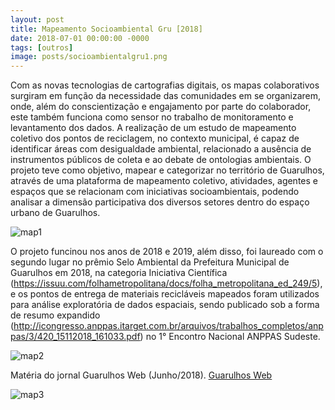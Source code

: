 ```yaml
---
layout: post
title: Mapeamento Socioambiental Gru [2018]
date: 2018-07-01 00:00:00 -0000
tags: [outros]
image: posts/socioambientalgru1.png	
---
```


Com as novas tecnologias de cartografias digitais, os mapas colaborativos surgiram em função da necessidade das comunidades em se organizarem, onde, além do conscientização e engajamento por parte do colaborador, este também funciona como sensor no trabalho de monitoramento e levantamento dos dados. A realização de um estudo de mapeamento coletivo dos pontos de reciclagem, no contexto municipal, é capaz de identificar áreas com desigualdade ambiental, relacionado a ausência de instrumentos públicos de coleta e ao debate de ontologias ambientais. O projeto teve como objetivo, mapear e categorizar no território de Guarulhos, através de uma plataforma de mapeamento coletivo, atividades, agentes e espaços que se relacionam com iniciativas socioambientais, podendo analisar a dimensão participativa dos diversos setores dentro do espaço urbano de Guarulhos.

![map1]

O projeto funcinou nos anos de 2018 e 2019, além disso, foi laureado com o segundo lugar no prêmio Selo Ambiental da Prefeitura Municipal de Guarulhos em 2018, na categoria Iniciativa Científica (https://issuu.com/folhametropolitana/docs/folha_metropolitana_ed_249/5), e os pontos de entrega de materiais recicláveis mapeados foram utilizados para análise exploratória de dados espaciais, sendo publicado sob a forma de resumo expandido (http://icongresso.anppas.itarget.com.br/arquivos/trabalhos_completos/anppas/3/420_15112018_161033.pdf) no 1° Encontro Nacional ANPPAS Sudeste.

![map2]

Matéria do jornal Guarulhos Web (Junho/2018). <u><a href="[https://www.guarulhosweb.com.br/noticia.php?nr=283135&t=Universitarios+de+Guarulhos+promovem+mapeamento+socioambiental+colaborativo](https://web.archive.org/web/20221130224629/https://guarulhosweb.com.br/universitarios-de-guarulhos-promovem-mapeamento-socioambiental-colaborativo/)">Guarulhos Web</a></u>

![map3]

[map1]: /assets/img/posts/socioambientalgru2.png "Imagem da ferramenta"
[map2]: /assets/img/posts/socioambientalgru3.png "Imagem da ferramenta"
[map3]: /assets/img/posts/socioambientalgru4.png "Imagem da ferramenta"
